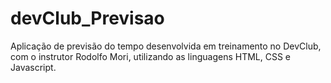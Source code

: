 # devClub_Previsao
Aplicação de previsão do tempo desenvolvida em treinamento no DevClub, com o instrutor Rodolfo Mori, utilizando as linguagens HTML, CSS e Javascript.

